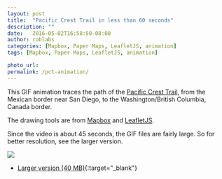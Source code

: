 ```yaml
---
layout: post
title:  "Pacific Crest Trail in less than 60 seconds"
description: ""
date:   2016-05-02T16:58:50-08:00
author: roblabs
categories: [Mapbox, Paper Maps, LeafletJS, animation]
tags: [Mapbox, Paper Maps, LeafletJS, animation]

photo_url:
permalink: /pct-animation/
---
```


This GIF animation traces the path of the [Pacific Crest Trail](http://www.pcta.org), from the Mexican border near San Diego, to the Washington/British Columbia, Canada border.

The drawing tools are from [Mapbox](http://mapbox.com) and [LeafletJS](http://LeafletJS.com).

Since the video is about 45 seconds, the GIF files are fairly large.  So for better resolution, see the larger version.


![](https://github.com/roblabs/roblabs.github.com/raw/master/images/pct-animation-480-medium.gif)  

* [Larger version (40 MB)](https://drive.google.com/file/d/0Bz03QjAuY_6CNkF6MFBmODZ6cE0/view?pref=2&pli=1){:target="_blank"}

[tsg]:  http://www.timestampgenerator.com
